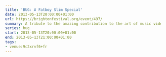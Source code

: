 ```yaml
---
title: 'BUG: A Fatboy Slim Special'
date: 2013-05-13T20:00:00+01:00
url: https://brightonfestival.org/event/497/
summary: A tribute to the amazing contribution to the art of music video by Norman Cook -- better known as that giant of British dance music Fatboy Slim -- presented by comedian, writer, director and video fanatic Adam Buxton.
series: bug
start: 2013-05-13T20:00:00+01:00
end: 2013-05-13T21:00:00+01:00
tags:
- venue:9c2xrvf6+fr
---
```

